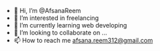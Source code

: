 - 👋 Hi, I’m @AfsanaReem
- 👀 I’m interested in freelancing
- 🌱 I’m currently learning web developing
- 💞️ I’m looking to collaborate on ...
- 📫 How to reach me afsana.reem312@gmail.com

<!---
AfsanaReem/AfsanaReem is a ✨ special ✨ repository because its `README.md` (this file) appears on your GitHub profile.
You can click the Preview link to take a look at your changes.
--->
